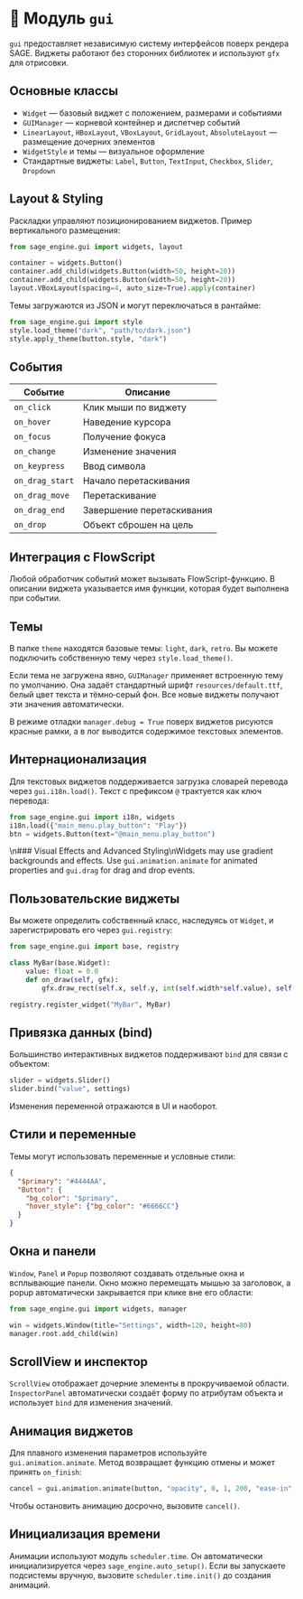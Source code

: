 # 📘 Модуль `gui`

`gui` предоставляет независимую систему интерфейсов поверх рендера SAGE. Виджеты работают без сторонних библиотек и используют `gfx` для отрисовки.

## Основные классы
- `Widget` — базовый виджет с положением, размерами и событиями
- `GUIManager` — корневой контейнер и диспетчер событий
- `LinearLayout`, `HBoxLayout`, `VBoxLayout`, `GridLayout`, `AbsoluteLayout` — размещение дочерних элементов
- `WidgetStyle` и темы — визуальное оформление
- Стандартные виджеты: `Label`, `Button`, `TextInput`, `Checkbox`, `Slider`, `Dropdown`

## Layout & Styling

Раскладки управляют позиционированием виджетов. Пример вертикального размещения:
```python
from sage_engine.gui import widgets, layout

container = widgets.Button()
container.add_child(widgets.Button(width=50, height=20))
container.add_child(widgets.Button(width=50, height=20))
layout.VBoxLayout(spacing=4, auto_size=True).apply(container)
```
Темы загружаются из JSON и могут переключаться в рантайме:
```python
from sage_engine.gui import style
style.load_theme("dark", "path/to/dark.json")
style.apply_theme(button.style, "dark")
```

## События
| Событие     | Описание               |
|-------------|-----------------------|
| `on_click`  | Клик мыши по виджету   |
| `on_hover`  | Наведение курсора      |
| `on_focus`  | Получение фокуса       |
| `on_change` | Изменение значения     |
| `on_keypress` | Ввод символа         |
| `on_drag_start` | Начало перетаскивания |
| `on_drag_move` | Перетаскивание        |
| `on_drag_end` | Завершение перетаскивания |
| `on_drop` | Объект сброшен на цель |

## Интеграция с FlowScript
Любой обработчик событий может вызывать FlowScript-функцию. В описании виджета указывается имя функции, которая будет выполнена при событии.

## Темы
В папке `theme` находятся базовые темы: `light`, `dark`, `retro`. Вы можете подключить собственную тему через `style.load_theme()`.

Если тема не загружена явно, `GUIManager` применяет встроенную тему по умолчанию. Она задаёт стандартный шрифт `resources/default.ttf`, белый цвет текста и тёмно‑серый фон. Все новые виджеты получают эти значения автоматически.

В режиме отладки `manager.debug = True` поверх виджетов рисуются красные рамки, а в лог выводится содержимое текстовых элементов.

## Интернационализация
Для текстовых виджетов поддерживается загрузка словарей перевода через `gui.i18n.load()`.
Текст с префиксом `@` трактуется как ключ перевода:
```python
from sage_engine.gui import i18n, widgets
i18n.load({"main_menu.play_button": "Play"})
btn = widgets.Button(text="@main_menu.play_button")
```

\n### Visual Effects and Advanced Styling\nWidgets may use gradient backgrounds and effects. Use `gui.animation.animate` for animated properties and `gui.drag` for drag and drop events.

## Пользовательские виджеты
Вы можете определить собственный класс, наследуясь от `Widget`, и зарегистрировать его через `gui.registry`:
```python
from sage_engine.gui import base, registry

class MyBar(base.Widget):
    value: float = 0.0
    def on_draw(self, gfx):
        gfx.draw_rect(self.x, self.y, int(self.width*self.value), self.height, (0,255,0,255))

registry.register_widget("MyBar", MyBar)
```

## Привязка данных (bind)
Большинство интерактивных виджетов поддерживают `bind` для связи с объектом:
```python
slider = widgets.Slider()
slider.bind("value", settings)
```
Изменения переменной отражаются в UI и наоборот.

## Стили и переменные
Темы могут использовать переменные и условные стили:
```json
{
  "$primary": "#4444AA",
  "Button": {
    "bg_color": "$primary",
    "hover_style": {"bg_color": "#6666CC"}
  }
}
```

## Окна и панели
`Window`, `Panel` и `Popup` позволяют создавать отдельные окна и всплывающие панели. Окно можно перемещать мышью за заголовок, а popup автоматически закрывается при клике вне его области:
```python
from sage_engine.gui import widgets, manager

win = widgets.Window(title="Settings", width=120, height=80)
manager.root.add_child(win)
```

## ScrollView и инспектор
`ScrollView` отображает дочерние элементы в прокручиваемой области. `InspectorPanel` автоматически создаёт форму по атрибутам объекта и использует `bind` для изменения значений.

## Анимация виджетов
Для плавного изменения параметров используйте `gui.animation.animate`. Метод возвращает функцию отмены и может принять `on_finish`:

```python
cancel = gui.animation.animate(button, "opacity", 0, 1, 200, "ease-in", on_finish=lambda: print("done"))
```
Чтобы остановить анимацию досрочно, вызовите `cancel()`.

## Инициализация времени
Анимации используют модуль `scheduler.time`. Он автоматически инициализируется через `sage_engine.auto_setup()`. Если вы запускаете подсистемы вручную, вызовите `scheduler.time.init()` до создания анимаций.
